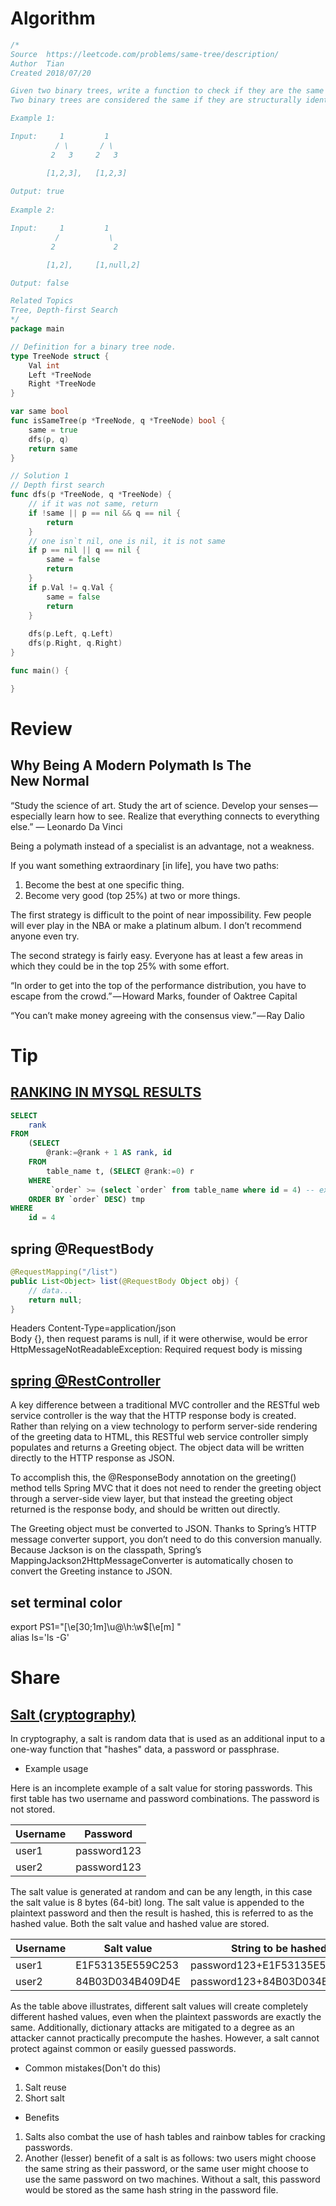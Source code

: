 # Algorithm

```Go
/*
Source  https://leetcode.com/problems/same-tree/description/
Author  Tian
Created 2018/07/20

Given two binary trees, write a function to check if they are the same or not.
Two binary trees are considered the same if they are structurally identical and the nodes have the same value.

Example 1:

Input:     1         1
          / \       / \
         2   3     2   3

        [1,2,3],   [1,2,3]
        
Output: true
        
Example 2:

Input:     1         1
          /           \
         2             2

        [1,2],     [1,null,2]

Output: false

Related Topics 
Tree, Depth-first Search
*/
package main

// Definition for a binary tree node.
type TreeNode struct {
    Val int
    Left *TreeNode
    Right *TreeNode
}

var same bool
func isSameTree(p *TreeNode, q *TreeNode) bool {
    same = true
    dfs(p, q)
    return same
}

// Solution 1
// Depth first search
func dfs(p *TreeNode, q *TreeNode) {
    // if it was not same, return
    if !same || p == nil && q == nil {
        return
    }
    // one isn`t nil, one is nil, it is not same
    if p == nil || q == nil {
        same = false
        return
    }
    if p.Val != q.Val {
        same = false
        return
    }
    
    dfs(p.Left, q.Left)
    dfs(p.Right, q.Right)
}

func main() {

}
```

# Review

## Why Being A Modern Polymath Is The New Normal

“Study the science of art. Study the art of science. Develop your senses — especially learn how to see. Realize that everything connects to everything else.” — Leonardo Da Vinci

Being a polymath instead of a specialist is an advantage, not a weakness.

If you want something extraordinary [in life], you have two paths:
1. Become the best at one specific thing.
2. Become very good (top 25%) at two or more things.

The first strategy is difficult to the point of near impossibility. Few people will ever play in the NBA or make a platinum album. I don’t recommend anyone even try.

The second strategy is fairly easy. Everyone has at least a few areas in which they could be in the top 25% with some effort. 

“In order to get into the top of the performance distribution, you have to escape from the crowd.” — Howard Marks, founder of Oaktree Capital 

“You can’t make money agreeing with the consensus view.” — Ray Dalio


# Tip

## [RANKING IN MYSQL RESULTS](https://stackoverflow.com/questions/2520357/mysql-get-row-number-on-select)
```SQL
SELECT 
    rank
FROM
    (SELECT 
        @rank:=@rank + 1 AS rank, id
    FROM
        table_name t, (SELECT @rank:=0) r
    WHERE
         `order` >= (select `order` from table_name where id = 4) -- exclude id =4 after data
    ORDER BY `order` DESC) tmp
WHERE
    id = 4
```

## spring @RequestBody

```Java
@RequestMapping("/list")
public List<Object> list(@RequestBody Object obj) {
    // data...
    return null;
}
```
Headers Content-Type=application/json <br/>
Body {}, then request params is null, if it were otherwise, would be error HttpMessageNotReadableException: Required request body is missing

## [spring @RestController](https://spring.io/guides/gs/rest-service-cors/#_create_a_resource_controller)

A key difference between a traditional MVC controller and the RESTful web service controller is the way that the HTTP response body is created. Rather than relying on a view technology to perform server-side rendering of the greeting data to HTML, this RESTful web service controller simply populates and returns a Greeting object. The object data will be written directly to the HTTP response as JSON.

To accomplish this, the @ResponseBody annotation on the greeting() method tells Spring MVC that it does not need to render the greeting object through a server-side view layer, but that instead the greeting object returned is the response body, and should be written out directly.

The Greeting object must be converted to JSON. Thanks to Spring’s HTTP message converter support, you don’t need to do this conversion manually. Because Jackson is on the classpath, Spring’s MappingJackson2HttpMessageConverter is automatically chosen to convert the Greeting instance to JSON.

## set terminal color

export PS1="\[\e[30;1m\]\u@\h:\w\$\[\e[m\] " <br/>
alias ls='ls -G'

# Share

## [Salt (cryptography)](https://en.wikipedia.org/wiki/Salt_(cryptography))

In cryptography, a salt is random data that is used as an additional input to a one-way function that "hashes" data, a password or passphrase.

* Example usage

Here is an incomplete example of a salt value for storing passwords. This first table has two username and password combinations. The password is not stored.

Username | Password
--- | ---
user1 | password123
user2 | password123

The salt value is generated at random and can be any length, in this case the salt value is 8 bytes (64-bit) long. The salt value is appended to the plaintext password and then the result is hashed, this is referred to as the hashed value. Both the salt value and hashed value are stored.

Username | Salt value | String to be hashed | Hashed value = SHA256 (Password + Salt value)
--- | --- | --- | ---
user1 | E1F53135E559C253 | password123+E1F53135E559C253 | 72AE25495A7981C40622D49F9A52E4F1565C90F048F59027BD9C8C8900D5C3D8
user2 | 84B03D034B409D4E | password123+84B03D034B409D4E | B4B6603ABC670967E99C7E7F1389E40CD16E78AD38EB1468EC2AA1E62B8BED3A

As the table above illustrates, different salt values will create completely different hashed values, even when the plaintext passwords are exactly the same. Additionally, dictionary attacks are mitigated to a degree as an attacker cannot practically precompute the hashes. However, a salt cannot protect against common or easily guessed passwords.

* Common mistakes(Don't do this)

1. Salt reuse
2. Short salt

* Benefits

1. Salts also combat the use of hash tables and rainbow tables for cracking passwords.
2. Another (lesser) benefit of a salt is as follows: two users might choose the same string as their password, or the same user might choose to use the same password on two machines. Without a salt, this password would be stored as the same hash string in the password file.
